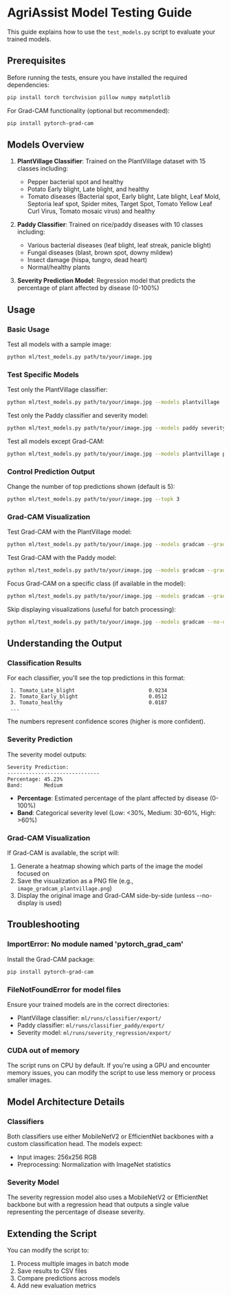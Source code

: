 # AgriAssist Model Testing Guide

This guide explains how to use the `test_models.py` script to evaluate your trained models.

## Prerequisites

Before running the tests, ensure you have installed the required dependencies:

```bash
pip install torch torchvision pillow numpy matplotlib
```

For Grad-CAM functionality (optional but recommended):

```bash
pip install pytorch-grad-cam
```

## Models Overview

1. **PlantVillage Classifier**: Trained on the PlantVillage dataset with 15 classes including:
   - Pepper bacterial spot and healthy
   - Potato Early blight, Late blight, and healthy
   - Tomato diseases (Bacterial spot, Early blight, Late blight, Leaf Mold, Septoria leaf spot, Spider mites, Target Spot, Tomato Yellow Leaf Curl Virus, Tomato mosaic virus) and healthy

2. **Paddy Classifier**: Trained on rice/paddy diseases with 10 classes including:
   - Various bacterial diseases (leaf blight, leaf streak, panicle blight)
   - Fungal diseases (blast, brown spot, downy mildew)
   - Insect damage (hispa, tungro, dead heart)
   - Normal/healthy plants

3. **Severity Prediction Model**: Regression model that predicts the percentage of plant affected by disease (0-100%)

## Usage

### Basic Usage

Test all models with a sample image:

```bash
python ml/test_models.py path/to/your/image.jpg
```

### Test Specific Models

Test only the PlantVillage classifier:

```bash
python ml/test_models.py path/to/your/image.jpg --models plantvillage
```

Test only the Paddy classifier and severity model:

```bash
python ml/test_models.py path/to/your/image.jpg --models paddy severity
```

Test all models except Grad-CAM:

```bash
python ml/test_models.py path/to/your/image.jpg --models plantvillage paddy severity
```

### Control Prediction Output

Change the number of top predictions shown (default is 5):

```bash
python ml/test_models.py path/to/your/image.jpg --topk 3
```

### Grad-CAM Visualization

Test Grad-CAM with the PlantVillage model:

```bash
python ml/test_models.py path/to/your/image.jpg --models gradcam --gradcam-model plantvillage
```

Test Grad-CAM with the Paddy model:

```bash
python ml/test_models.py path/to/your/image.jpg --models gradcam --gradcam-model paddy
```

Focus Grad-CAM on a specific class (if available in the model):

```bash
python ml/test_models.py path/to/your/image.jpg --models gradcam --gradcam-model plantvillage --target-label "Tomato_Late_blight"
```

Skip displaying visualizations (useful for batch processing):

```bash
python ml/test_models.py path/to/your/image.jpg --models gradcam --no-display
```

## Understanding the Output

### Classification Results

For each classifier, you'll see the top predictions in this format:
```
 1. Tomato_Late_blight                        0.9234
 2. Tomato_Early_blight                       0.0512
 3. Tomato_healthy                            0.0187
 ...
```
The numbers represent confidence scores (higher is more confident).

### Severity Prediction

The severity model outputs:
```
Severity Prediction:
------------------------------
Percentage: 45.23%
Band:       Medium
```
- **Percentage**: Estimated percentage of the plant affected by disease (0-100%)
- **Band**: Categorical severity level (Low: <30%, Medium: 30-60%, High: >60%)

### Grad-CAM Visualization

If Grad-CAM is available, the script will:
1. Generate a heatmap showing which parts of the image the model focused on
2. Save the visualization as a PNG file (e.g., `image_gradcam_plantvillage.png`)
3. Display the original image and Grad-CAM side-by-side (unless --no-display is used)

## Troubleshooting

### ImportError: No module named 'pytorch_grad_cam'

Install the Grad-CAM package:
```bash
pip install pytorch-grad-cam
```

### FileNotFoundError for model files

Ensure your trained models are in the correct directories:
- PlantVillage classifier: `ml/runs/classifier/export/`
- Paddy classifier: `ml/runs/classifier_paddy/export/`
- Severity model: `ml/runs/severity_regression/export/`

### CUDA out of memory

The script runs on CPU by default. If you're using a GPU and encounter memory issues, you can modify the script to use less memory or process smaller images.

## Model Architecture Details

### Classifiers

Both classifiers use either MobileNetV2 or EfficientNet backbones with a custom classification head. The models expect:
- Input images: 256x256 RGB
- Preprocessing: Normalization with ImageNet statistics

### Severity Model

The severity regression model also uses a MobileNetV2 or EfficientNet backbone but with a regression head that outputs a single value representing the percentage of disease severity.

## Extending the Script

You can modify the script to:
1. Process multiple images in batch mode
2. Save results to CSV files
3. Compare predictions across models
4. Add new evaluation metrics